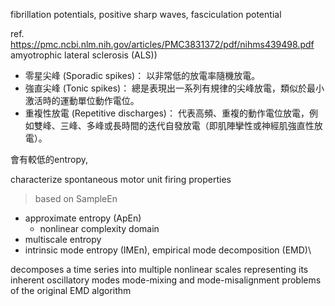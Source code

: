 fibrillation potentials, positive sharp waves, fasciculation potential

ref. https://pmc.ncbi.nlm.nih.gov/articles/PMC3831372/pdf/nihms439498.pdf
amyotrophic lateral sclerosis (ALS))
- 零星尖峰 (Sporadic spikes)： 以非常低的放電率隨機放電。
- 強直尖峰 (Tonic spikes)： 總是表現出一系列有規律的尖峰放電，類似於最小激活時的運動單位動作電位。
- 重複性放電 (Repetitive discharges)： 代表高頻、重複的動作電位放電，例如雙峰、三峰、多峰或長時間的迭代自發放電（即肌陣攣性或神經肌強直性放電）。

會有較低的entropy, 

characterize spontaneous motor unit firing properties

>based on SampleEn

- approximate entropy (ApEn) 
	- nonlinear complexity domain
- multiscale entropy
- intrinsic mode entropy (IMEn), empirical mode decomposition (EMD)\

decomposes a time series into multiple nonlinear scales representing its inherent oscillatory modes
mode-mixing and mode-misalignment problems of the original EMD algorithm